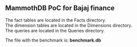 ## MammothDB PoC for Bajaj finance

The fact tables are located in the Facts directory.  
The dimension tables are located in the Dimensions directory.  
The queries are located in the Queries directory.  

The file with the benchmark is: **benchmark.db**
